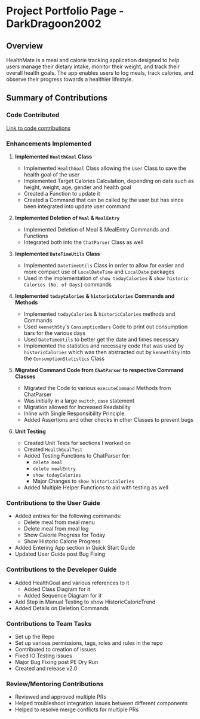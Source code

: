 # Project Portfolio Page - DarkDragoon2002

## Overview
HealthMate is a meal and calorie tracking application designed to help users manage their dietary intake, monitor their weight, and track their overall health goals. The app enables users to log meals, track calories, and observe their progress towards a healthier lifestyle.

## Summary of Contributions

### Code Contributed
[Link to code contributions](https://nus-cs2113-ay2425s1.github.io/tp-dashboard/?search=darkdragoon2002&breakdown=true)

### Enhancements Implemented

1. **Implemented `HealthGoal` Class**
    - Implemented `HealthGoal` Class allowing the `User` Class to save the health goal of the user
    - Implemented Target Calories Calculation, depending on data such as height, weight, age, gender and health goal
    - Created a Function to update it
    - Created a Command that can be called by the user but has since been integrated into update user command

2. **Implemented Deletion of `Meal` & `MealEntry`**
    - Implemented Deletion of Meal & MealEntry Commands and Functions
    - Integrated both into the `ChatParser` Class as well

3. **Implemented `DateTimeUtils` Class**
    - Implemented `DateTimeUtils` Class in order to allow for easier and more compact use of `LocalDateTime` and `LocalDate` packages
    - Used in the implementation of `show todayCalories` & `show historic Calories {No. of Days}` commands

4. **Implemented `todayCalories` & `historicCalories` Commands and Methods**
    - Implemented `todayCalories` & `historicCalories` methods and Commands
    - Used `kennethSty`'s `ConsumptionBars` Code to print out consumption bars for the various days
    - Used `DateTimeUtils` to better get the date and times necessary
    - Implemented the statistics and necessary code that was used by `historicCalories` which was then abstracted out by `kennethSty` into the `ConsumptionStatistics` Class

5. **Migrated Command Code from `ChatParser` to respective Command Classes**
   - Migrated the Code to various `executeCommand` Methods from ChatParser
   - Was initially in a large `switch`, `case` statement
   - Migration allowed for Increased Readability
   - Inline with Single Responsibility Principle
   - Added Assertions and other checks in other Classes to prevent bugs


   
6. **Unit Testing**
    - Created Unit Tests for sections I worked on
    - Created `HealthGoalTest`
    - Added Testing Functions to ChatParser for:
      - `delete meal`
      - `delete mealEntry`
      - `show todayCalories`
      - Major Changes to `show historicCalories`
    - Added Multiple Helper Functions to aid with testing as well
### Contributions to the User Guide
* Added entries for the following commands:
    - Delete meal from meal menu
    - Delete meal from meal log
    - Show Calorie Progress for Today
    - Show Historic Calorie Progress
* Added Entering App section in Quick Start Guide
* Updated User Guide post Bug Fixing

### Contributions to the Developer Guide
* Added HealthGoal and various references to it
  * Added Class Diagram for it
  * Added Sequence Diagram for it
* Add Step in Manual Testing to show HistoricCaloricTrend
* Added Details on Deletion Commands

### Contributions to Team Tasks
* Set up the Repo
* Set up various permissions, tags, roles and rules in the repo
* Contributed to creation of issues
* Fixed IO Testing issues
* Major Bug Fixing post PE Dry Run
* Created and release v2.0

### Review/Mentoring Contributions
* Reviewed and approved multiple PRs
* Helped troubleshoot integration issues between different components
* Helped to resolve merge conflicts for multiple PRs